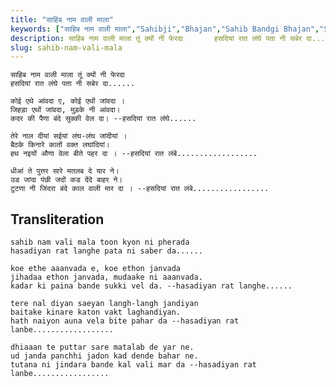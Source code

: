 ```yaml
---
title: "साहिब नाम वाली माला"
keywords: ["साहिब नाम वाली माला","Sahibji","Bhajan","Sahib Bandgi Bhajan","Sant Kabir Bhajan","bhajan lyrics","साहिब बंदगी भजन","भजन"]
description: साहिब नाम वाली माला तूं क्यों नी फेरदा       हसदियां रात लंघे पता नी सबेर दा......          कोई एथे आंवदा ए, कोई एथों जांवदा ।       जिहड़ा एथों जां
slug: sahib-nam-vali-mala
---
```


    
    साहिब नाम वाली माला तूं क्यों नी फेरदा  
    हसदियां रात लंघे पता नी सबेर दा......  
  
    कोई एथे आंवदा ए, कोई एथों जांवदा ।  
    जिहड़ा एथों जांवदा, मुड़के नी आंवदा।  
    कदर की पैणा बंदे सुक्की वेल दा। --हसदियां रात लंघे......  
  
    तेरे नाल दीयां सईयां लंघ-लंघ जांदीयां ।  
    बैठके किनारे कातों वक्‍त लघांदियां।  
    हथ नइयों औणा वेला बीते पहर दा । --हसदियां रात लंबे..................  
  
    धीआं ते पुत्तर सारे मतलब दे यार ने।  
    उड जांदा पंछी जदों कड देंदे बाहर ने।  
    टुटणा नी जिंदरा बंदे काल वाली मार दा । --हसदियां रात लंबे.................  


## Transliteration
    
    sahib nam vali mala toon kyon ni pherada  
    hasadiyan rat langhe pata ni saber da......  
  
    koe ethe aaanvada e, koe ethon janvada  
    jihadaa ethon janvada, mudaake ni aaanvada.  
    kadar ki paina bande sukki vel da. --hasadiyan rat langhe......  
  
    tere nal diyan saeyan langh-langh jandiyan  
    baitake kinare katon vak‍t laghandiyan.  
    hath naiyon auna vela bite pahar da --hasadiyan rat lanbe..................  
  
    dhiaaan te puttar sare matalab de yar ne.  
    ud janda panchhi jadon kad dende bahar ne.  
    tutana ni jindara bande kal vali mar da --hasadiyan rat lanbe.................  

  